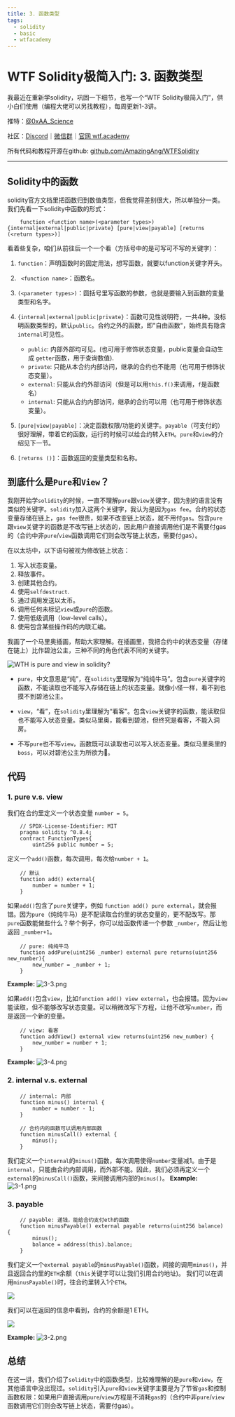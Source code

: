 ```yaml
---
title: 3. 函数类型
tags:
  - solidity
  - basic
  - wtfacademy
---
```


# WTF Solidity极简入门: 3. 函数类型
我最近在重新学solidity，巩固一下细节，也写一个“WTF Solidity极简入门”，供小白们使用（编程大佬可以另找教程），每周更新1-3讲。

推特：[@0xAA_Science](https://twitter.com/0xAA_Science)

社区：[Discord](https://discord.wtf.academy)｜[微信群](https://docs.google.com/forms/d/e/1FAIpQLSe4KGT8Sh6sJ7hedQRuIYirOoZK_85miz3dw7vA1-YjodgJ-A/viewform?usp=sf_link)｜[官网 wtf.academy](https://wtf.academy)

所有代码和教程开源在github: [github.com/AmazingAng/WTFSolidity](https://github.com/AmazingAng/WTFSolidity)

-----

## Solidity中的函数
solidity官方文档里把函数归到数值类型，但我觉得差别很大，所以单独分一类。我们先看一下solidity中函数的形式：
```solidity
    function <function name>(<parameter types>) {internal|external|public|private} [pure|view|payable] [returns (<return types>)]
```
看着些复杂，咱们从前往后一个一个看（方括号中的是可写可不写的关键字）：

1. `function`：声明函数时的固定用法，想写函数，就要以function关键字开头。

2. ` <function name>`：函数名。

3. `(<parameter types>)`：圆括号里写函数的参数，也就是要输入到函数的变量类型和名字。

4. `{internal|external|public|private}`：函数可见性说明符，一共4种。没标明函数类型的，默认`public`。合约之外的函数，即"自由函数"，始终具有隐含`internal`可见性。

    - `public`: 内部外部均可见。(也可用于修饰状态变量，public变量会自动生成 `getter`函数，用于查询数值).
    - `private`: 只能从本合约内部访问，继承的合约也不能用（也可用于修饰状态变量）。
    - `external`: 只能从合约外部访问（但是可以用`this.f()`来调用，`f`是函数名）
    - `internal`: 只能从合约内部访问，继承的合约可以用（也可用于修饰状态变量）。

5. `[pure|view|payable]`：决定函数权限/功能的关键字。`payable`（可支付的）很好理解，带着它的函数，运行的时候可以给合约转入`ETH`。`pure`和`view`的介绍见下一节。

6. `[returns ()]`：函数返回的变量类型和名称。

## 到底什么是`Pure`和`View`？
我刚开始学`solidity`的时候，一直不理解`pure`跟`view`关键字，因为别的语言没有类似的关键字。`solidity`加入这两个关键字，我认为是因为`gas fee`。合约的状态变量存储在链上，`gas fee`很贵，如果不改变链上状态，就不用付`gas`。包含`pure`跟`view`关键字的函数是不改写链上状态的，因此用户直接调用他们是不需要付gas的（合约中非`pure`/`view`函数调用它们则会改写链上状态，需要付gas）。

在以太坊中，以下语句被视为修改链上状态：

1. 写入状态变量。
2. 释放事件。
3. 创建其他合约。
4. 使用`selfdestruct`.
5. 通过调用发送以太币。
6. 调用任何未标记`view`或`pure`的函数。
7. 使用低级调用（low-level calls）。
8. 使用包含某些操作码的内联汇编。

我画了一个马里奥插画，帮助大家理解。在插画里，我把合约中的状态变量（存储在链上）比作碧池公主，三种不同的角色代表不同的关键字。


![WTH is pure and view in solidity?](https://images.mirror-media.xyz/publication-images/1B9kHsTYnDY_QURSWMmPb.png?height=1028&width=1758)

- `pure`，中文意思是“纯”，在`solidity`里理解为“纯纯牛马”。包含`pure`关键字的函数，不能读取也不能写入存储在链上的状态变量。就像小怪一样，看不到也摸不到碧池公主。

- `view`，“看”，在`solidity`里理解为“看客”。包含`view`关键字的函数，能读取但也不能写入状态变量。类似马里奥，能看到碧池，但终究是看客，不能入洞房。

- 不写`pure`也不写`view`，函数既可以读取也可以写入状态变量。类似马里奥里的`boss`，可以对碧池公主为所欲为🐶。

## 代码
### 1. pure v.s. view

我们在合约里定义一个状态变量 `number = 5`。
```solidity
    // SPDX-License-Identifier: MIT
    pragma solidity ^0.8.4;
    contract FunctionTypes{
        uint256 public number = 5;
```
定义一个`add()`函数，每次调用，每次给`number + 1`。
```solidity
    // 默认
    function add() external{
        number = number + 1;
    }
```
如果`add()`包含了`pure`关键字，例如 `function add() pure external`，就会报错。因为`pure`（纯纯牛马）是不配读取合约里的状态变量的，更不配改写。那`pure`函数能做些什么？举个例子，你可以给函数传递一个参数 `_number`，然后让他返回 `_number+1`。
```solidity
    // pure: 纯纯牛马
    function addPure(uint256 _number) external pure returns(uint256 new_number){
        new_number = _number + 1;
    }
```

**Example:**
![3-3.png](./img/3-3.png)

如果`add()`包含`view`，比如`function add() view external`，也会报错。因为`view`能读取，但不能够改写状态变量。可以稍微改写下方程，让他不改写`number`，而是返回一个新的变量。
```solidity
    // view: 看客
    function addView() external view returns(uint256 new_number) {
        new_number = number + 1;
    }
```

**Example:**
![3-4.png](./img/3-4.png)
### 2. internal v.s. external
```solidity
    // internal: 内部
    function minus() internal {
        number = number - 1;
    }

    // 合约内的函数可以调用内部函数
    function minusCall() external {
        minus();
    }
```
我们定义一个`internal`的`minus()`函数，每次调用使得`number`变量减1。由于是`internal`，只能由合约内部调用，而外部不能。因此，我们必须再定义一个`external`的`minusCall()`函数，来间接调用内部的`minus()`。
**Example:**
![3-1.png](./img/3-1.png)

### 3. payable
```solidity
    // payable: 递钱，能给合约支付eth的函数
    function minusPayable() external payable returns(uint256 balance) {
        minus();    
        balance = address(this).balance;
    }
```
我们定义一个`external payable`的`minusPayable()`函数，间接的调用`minus()`，并且返回合约里的`ETH`余额（`this`关键字可以让我们引用合约地址)。
我们可以在调用`minusPayable()`时，往合约里转入1个`ETH`。

![](https://images.mirror-media.xyz/publication-images/ETDPN8myq7jFfAL8CUAFt.png?height=148&width=588)

我们可以在返回的信息中看到，合约的余额是1 ETH。

![](https://images.mirror-media.xyz/publication-images/nGZ2pz0MvzgXuKrENJPYf.png?height=128&width=1130)

**Example:**
![3-2.png](./img/3-2.png)

## 总结
在这一讲，我们介绍了`solidity`中的函数类型，比较难理解的是`pure`和`view`，在其他语言中没出现过。`solidity`引入`pure`和`view`关键字主要是为了节省`gas`和控制函数权限：如果用户直接调用`pure`/`view`方程是不消耗`gas`的（合约中非`pure`/`view`函数调用它们则会改写链上状态，需要付gas）。
